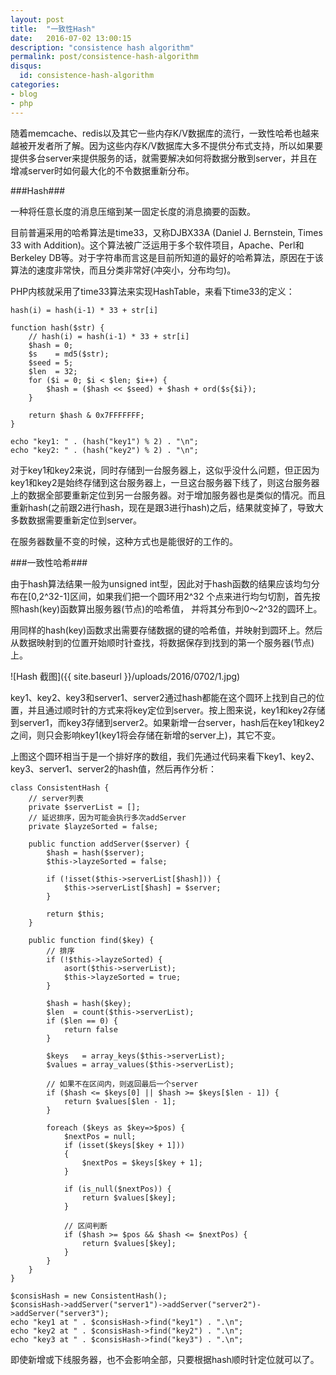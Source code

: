 ```yaml
---
layout: post
title:  "一致性Hash"
date:   2016-07-02 13:00:15
description: "consistence hash algorithm"
permalink: post/consistence-hash-algorithm
disqus:
  id: consistence-hash-algorithm
categories:
- blog
- php
---
```


随着memcache、redis以及其它一些内存K/V数据库的流行，一致性哈希也越来越被开发者所了解。因为这些内存K/V数据库大多不提供分布式支持，所以如果要提供多台server来提供服务的话，就需要解决如何将数据分散到server，并且在增减server时如何最大化的不令数据重新分布。<br>

###Hash###

一种将任意长度的消息压缩到某一固定长度的消息摘要的函数。<br>

目前普遍采用的哈希算法是time33，又称DJBX33A (Daniel J. Bernstein, Times 33 with Addition)。这个算法被广泛运用于多个软件项目，Apache、Perl和Berkeley DB等。对于字符串而言这是目前所知道的最好的哈希算法，原因在于该算法的速度非常快，而且分类非常好(冲突小，分布均匀)。<br>

PHP内核就采用了time33算法来实现HashTable，来看下time33的定义：<br>

```
hash(i) = hash(i-1) * 33 + str[i]
```

```
function hash($str) {
    // hash(i) = hash(i-1) * 33 + str[i]
    $hash = 0;
    $s    = md5($str);
    $seed = 5;
    $len  = 32;
    for ($i = 0; $i < $len; $i++) {
        $hash = ($hash << $seed) + $hash + ord($s{$i});
    }

    return $hash & 0x7FFFFFFF;
}

echo "key1: " . (hash("key1") % 2) . "\n";
echo "key2: " . (hash("key2") % 2) . "\n";
```

对于key1和key2来说，同时存储到一台服务器上，这似乎没什么问题，但正因为key1和key2是始终存储到这台服务器上，一旦这台服务器下线了，则这台服务器上的数据全部要重新定位到另一台服务器。对于增加服务器也是类似的情况。而且重新hash(之前跟2进行hash，现在是跟3进行hash)之后，结果就变掉了，导致大多数数据需要重新定位到server。<br>

在服务器数量不变的时候，这种方式也是能很好的工作的。<br>

###一致性哈希###

由于hash算法结果一般为unsigned int型，因此对于hash函数的结果应该均匀分布在[0,2^32-1]区间，如果我们把一个圆环用2^32 个点来进行均匀切割，首先按照hash(key)函数算出服务器(节点)的哈希值， 并将其分布到0～2^32的圆环上。<br>

用同样的hash(key)函数求出需要存储数据的键的哈希值，并映射到圆环上。然后从数据映射到的位置开始顺时针查找，将数据保存到找到的第一个服务器(节点)上。<br>

![Hash 截图]({{ site.baseurl }}/uploads/2016/0702/1.jpg)

key1、key2、key3和server1、server2通过hash都能在这个圆环上找到自己的位置，并且通过顺时针的方式来将key定位到server。按上图来说，key1和key2存储到server1，而key3存储到server2。如果新增一台server，hash后在key1和key2之间，则只会影响key1(key1将会存储在新增的server上)，其它不变。<br>

上图这个圆环相当于是一个排好序的数组，我们先通过代码来看下key1、key2、key3、server1、server2的hash值，然后再作分析：<br>

```
class ConsistentHash {
    // server列表
    private $serverList = [];
    // 延迟排序，因为可能会执行多次addServer
    private $layzeSorted = false;

    public function addServer($server) {
        $hash = hash($server);
        $this->layzeSorted = false;

        if (!isset($this->serverList[$hash])) {
            $this->serverList[$hash] = $server;
        }

        return $this;
    }

    public function find($key) {
        // 排序
        if (!$this->layzeSorted) {
            asort($this->serverList);
            $this->layzeSorted = true;
        }

        $hash = hash($key);
        $len  = count($this->serverList);
        if ($len == 0) {
            return false
        }

        $keys   = array_keys($this->serverList);
        $values = array_values($this->serverList);

        // 如果不在区间内，则返回最后一个server
        if ($hash <= $keys[0] || $hash >= $keys[$len - 1]) {
            return $values[$len - 1];
        }

        foreach ($keys as $key=>$pos) {
            $nextPos = null;
            if (isset($keys[$key + 1]))
            {
                $nextPos = $keys[$key + 1];
            }
            
            if (is_null($nextPos)) {
                return $values[$key];
            }

            // 区间判断
            if ($hash >= $pos && $hash <= $nextPos) {
                return $values[$key];
            }
        }
    }
}

$consisHash = new ConsistentHash();
$consisHash->addServer("server1")->addServer("server2")->addServer("server3");
echo "key1 at " . $consisHash->find("key1") . ".\n";
echo "key2 at " . $consisHash->find("key2") . ".\n";
echo "key3 at " . $consisHash->find("key3") . ".\n";
```

即使新增或下线服务器，也不会影响全部，只要根据hash顺时针定位就可以了。<br>
